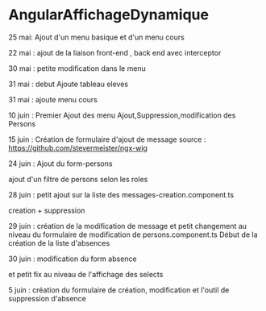 # AngularAffichageDynamique

25 mai: Ajout d'un menu basique et d'un menu cours

22 mai : ajout de la liaison front-end , back end avec interceptor

30 mai : petite modification dans le menu

31 mai : debut Ajoute tableau eleves

31 mai : ajoute menu cours

10 juin :  Premier Ajout des menu Ajout,Suppression,modification des Persons

15 juin : Création de formulaire d'ajout de message
source : https://github.com/stevermeister/ngx-wig

24 juin : Ajout du form-persons

ajout d'un filtre de persons selon les roles

28 juin : petit ajout sur la liste des messages-creation.component.ts

creation + suppression

29 juin : création de la modification de message et petit changement au niveau du formulaire de modification de persons.component.ts
Début de la création de la liste d'absences

30 juin : modification du form absence

et petit fix au niveau de l'affichage des selects

5 juin : création du formulaire de création, modification et l'outil de suppression d'absence
